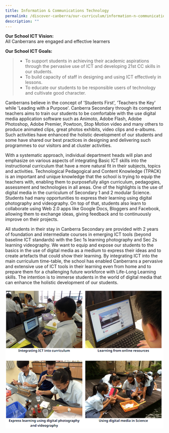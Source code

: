 ```yaml
---
title: Information & Communications Technology
permalink: /discover-canberra/our-curriculum/information-n-communications-technology/
description: ""
---
```


<p><strong>Our School ICT Vision:<br /></strong>All Canberrans are engaged and effective learners</p>
<p><strong>Our School ICT Goals:</strong></p>
<blockquote>
<div>
<ul>
<li>To support students in achieving their academic aspirations through the pervasive use of ICT and developing 21st CC skills in our students.</li>
<li>To build capacity of staff in designing and using ICT effectively in lessons.</li>
<li>To educate our students to be responsible users of technology and cultivate good character.</li>
</ul>
</div>
</blockquote>
<div>
<p>Canberrans believe in the concept of 'Students First', 'Teachers the Key' while 'Leading with a Purpose'. Canberra Secondary through its competent teachers aims to train our students to be comfortable with the use digital media application software such as Animoto, Adobe Flash, Adobe Photoshop, Adobe Premier, Powtoon, Stop Motion video and many others to produce animated clips, great photos exhibits, video clips and e-albums. Such activities have enhanced the holistic development of our students and some have shared our best practices in designing and delivering such programmes to our visitors and at cluster activities.</p>
<p>With a systematic approach, individual department heads will plan and emphasize on various aspects of integrating Basic ICT skills into the instructional curriculum that have a more natural fit in their subjects, topics and activities. Technological Pedagogical and Content Knowledge (TPACK) is an important and unique knowledge that the school is trying to equip the teachers with, enabling them to purposefully align curriculum, pedagogies, assessment and technologies in all areas. One of the highlights is the use of digital media in the curriculum of Secondary 1 and 2 modular Science. Students had many opportunities to express their learning using digital photography and videography. On top of that, students also learn to collaborate using Web 2.0 apps like Google Docs, Bloggers and Facebook, allowing them to exchange ideas, giving feedback and to continuously improve on their projects.</p>
<p>All students in their stay in Canberra Secondary are provided with 2 years of foundation and intermediate courses in emerging ICT tools (beyond baseline ICT standards) with the Sec 1s learning photography and Sec 2s learning videography. We want to equip and expose our students to the basics in the use of digital media as a medium to express their ideas and to create artefacts that could show their learning. By integrating ICT into the main curriculum time-table, the school has enabled Canberrans a pervasive and extensive use of ICT tools in their learning even from home and to prepare them for a challenging future workforce with Life-Long Learning skills. The intention is to immerse students in the world of digital media that can enhance the holistic development of our students.</p>
</div>

![](/images/ICT1.png)
